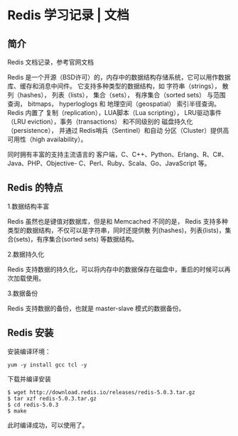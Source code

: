# Redis 学习记录 | 文档


## 简介

Redis 文档记录，参考官网文档

Redis 是一个开源（BSD许可）的，内存中的数据结构存储系统，它可以用作数据库、缓存和消息中间件。 它支持多种类型的数据结构，如 字符串（strings）， 散列（hashes）， 列表（lists）， 集合（sets）， 有序集合（sorted sets） 与范围查询， bitmaps， hyperloglogs 和 地理空间（geospatial） 索引半径查询。 Redis 内置了 复制（replication），LUA脚本（Lua scripting）， LRU驱动事件（LRU eviction），事务（transactions） 和不同级别的 磁盘持久化（persistence）， 并通过 Redis哨兵（Sentinel）和自动 分区（Cluster）提供高可用性（high availability）。

同时拥有丰富的支持主流语言的 客户端，C、C++、Python、Erlang、R、C#、Java、PHP、Objective- C、Perl、Ruby、Scala、Go、JavaScript 等。

## Redis 的特点

1.数据结构丰富

Redis 虽然也是键值对数据库，但是和 Memcached 不同的是， Redis 支持多种类型的数据结构，不仅可以是字符串，同时还提供散 列(hashes)，列表(lists)，集合(sets)，有序集合(sorted sets) 等数据结构。

2.数据持久化

Redis 支持数据的持久化，可以将内存中的数据保存在磁盘中，重启的时候可以再次加载使用。

3.数据备份

Redis 支持数据的备份，也就是 master-slave 模式的数据备份。

## Redis 安装

安装编译环境：

```
yum -y install gcc tcl -y
```

下载并编译安装

```
$ wget http://download.redis.io/releases/redis-5.0.3.tar.gz
$ tar xzf redis-5.0.3.tar.gz
$ cd redis-5.0.3
$ make
```
此时编译成功，可以使用了。



